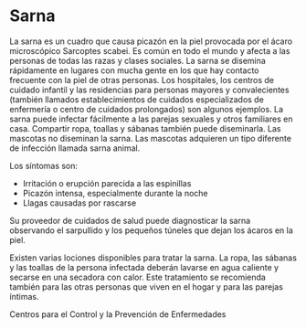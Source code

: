 Sarna
=====


La sarna es un cuadro que causa picazón en la piel provocada por el ácaro microscópico Sarcoptes scabei. Es común en todo el mundo y afecta a las personas de todas las razas y clases sociales. La sarna se disemina rápidamente en lugares con mucha gente en los que hay contacto frecuente con la piel de otras personas. Los hospitales, los centros de cuidado infantil y las residencias para personas mayores y convalecientes (también llamados establecimientos de cuidados especializados de enfermería o centro de cuidados prolongados) son algunos ejemplos. La sarna puede infectar fácilmente a las parejas sexuales y otros familiares en casa. Compartir ropa, toallas y sábanas también puede diseminarla. Las mascotas no diseminan la sarna. Las mascotas adquieren un tipo diferente de infección llamada sarna animal. 


Los síntomas son:


* Irritación o erupción parecida a las espinillas
* Picazón intensa, especialmente durante la noche
* Llagas causadas por rascarse


Su proveedor de cuidados de salud puede diagnosticar la sarna observando el sarpullido y los pequeños túneles que dejan los ácaros en la piel. 


Existen varias lociones disponibles para tratar la sarna. La ropa, las sábanas y las toallas de la persona infectada deberán lavarse en agua caliente y secarse en una secadora con calor. Este tratamiento se recomienda también para las otras personas que viven en el hogar y para las parejas íntimas. 


Centros para el Control y la Prevención de Enfermedades 

